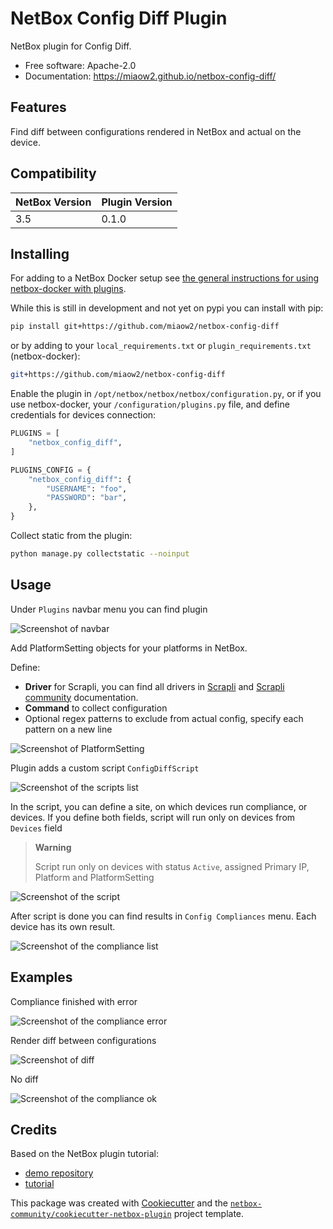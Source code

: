 # NetBox Config Diff Plugin

NetBox plugin for Config Diff.


* Free software: Apache-2.0
* Documentation: https://miaow2.github.io/netbox-config-diff/

## Features

Find diff between configurations rendered in NetBox and actual on the device.

## Compatibility

| NetBox Version | Plugin Version |
|----------------|----------------|
|     3.5        |      0.1.0     |

## Installing

For adding to a NetBox Docker setup see
[the general instructions for using netbox-docker with plugins](https://github.com/netbox-community/netbox-docker/wiki/Using-Netbox-Plugins).

While this is still in development and not yet on pypi you can install with pip:

```bash
pip install git+https://github.com/miaow2/netbox-config-diff
```

or by adding to your `local_requirements.txt` or `plugin_requirements.txt` (netbox-docker):

```bash
git+https://github.com/miaow2/netbox-config-diff
```

Enable the plugin in `/opt/netbox/netbox/netbox/configuration.py`,
 or if you use netbox-docker, your `/configuration/plugins.py` file,
 and define credentials for devices connection:

```python
PLUGINS = [
    "netbox_config_diff",
]

PLUGINS_CONFIG = {
    "netbox_config_diff": {
        "USERNAME": "foo",
        "PASSWORD": "bar",
    },
}
```

Collect static from the plugin:

```bash
python manage.py collectstatic --noinput
```

## Usage

Under `Plugins` navbar menu you can find plugin

![Screenshot of navbar](docs/media/screenshots/navbar.png)

Add PlatformSetting objects for your platforms in NetBox.

Define:

- **Driver** for Scrapli, you can find all drivers in [Scrapli](https://github.com/carlmontanari/scrapli) and [Scrapli community](https://github.com/scrapli/scrapli_community) documentation.
- **Command** to collect configuration
- Optional regex patterns to exclude from actual config, specify each pattern on a new line

![Screenshot of PlatformSetting](docs/media/screenshots/platformsetting.png)

Plugin adds a custom script `ConfigDiffScript`

![Screenshot of the scripts list](docs/media/screenshots/script-list.png)

In the script, you can define a site, on which devices run compliance, or devices.
 If you define both fields, script will run only on devices from `Devices` field

> **Warning**
>
> Script run only on devices with status `Active`, assigned Primary IP, Platform and PlatformSetting

![Screenshot of the script](docs/media/screenshots/script.png)

After script is done you can find results in `Config Compliances` menu. Each device has its own result.

![Screenshot of the compliance list](docs/media/screenshots/compliance-list.png)

## Examples

Compliance finished with error

![Screenshot of the compliance error](docs/media/screenshots/compliance-error.png)

Render diff between configurations

![Screenshot of diff](docs/media/screenshots/compliance-diff.png)

No diff

![Screenshot of the compliance ok](docs/media/screenshots/compliance-ok.png)

## Credits

Based on the NetBox plugin tutorial:

- [demo repository](https://github.com/netbox-community/netbox-plugin-demo)
- [tutorial](https://github.com/netbox-community/netbox-plugin-tutorial)

This package was created with [Cookiecutter](https://github.com/audreyr/cookiecutter) and the [`netbox-community/cookiecutter-netbox-plugin`](https://github.com/netbox-community/cookiecutter-netbox-plugin) project template.
